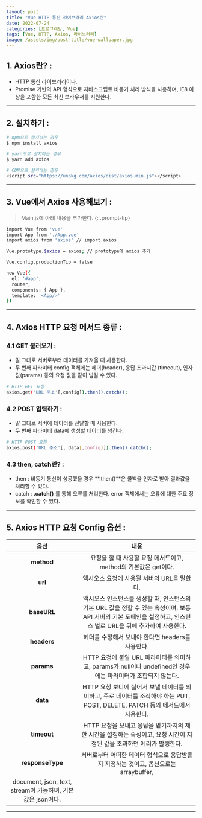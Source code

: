 ```yaml
---
layout: post
title: "Vue HTTP 통신 라이브러리 Axios란"
date: 2022-07-24
categories: [프로그래밍, Vue]
tags: [Vue, HTTP, Axios, 라이브러리]
image: /assets/img/post-title/vue-wallpaper.jpg
---
```


## 1. Axios란? :
- HTTP 통신 라이브러리이다.
- Promise 기반의 API 형식으로 자바스크립트 비동기 처리 방식을 사용하며, IE8 이상을 포함한 모든 최신 브라우저를 지원한다.

* * *

## 2. 설치하기 :
```bash
# npm으로 설치하는 경우
$ npm install axios

# yarn으로 설치하는 경우
$ yarn add axios

# CDN으로 설치하는 경우
<script src="https://unpkg.com/axios/dist/axios.min.js"></script> 
```

* * *

## 3. Vue에서 Axios 사용해보기 :
> Main.js에 아래 내용을 추가한다.
{: .prompt-tip}

```bash
import Vue from 'vue'
import App from './App.vue'
import axios from 'axios' // import axios

Vue.prototype.$axios = axios; // prototype에 axios 추가

Vue.config.productionTip = false

new Vue({
  el: '#app',
  router,
  components: { App },
  template: '<App/>'
})
```

* * *

## 4. Axios HTTP 요청 메서드 종류 :
### 4.1 GET 불러오기 :

- 말 그대로 서버로부터 데이터를 가져올 때 사용한다.
- 두 번째 파라미터 config 객체에는 헤더(header), 응답 초과시간 (timeout), 인자 값(params) 등의 요청 값을 같이 넘길 수 있다.

```bash
# HTTP GET 요청
axios.get('URL 주소'[,config]).then().catch();
```

### 4.2 POST 입력하기 :
- 말 그대로 서버에 데이터를 전달할 때 사용한다.
- 두 번째 파라미터 data에 생성할 데이터를 넘긴다.

```bash
# HTTP POST 요청
axios.post('URL 주소'[, data[,config]]).then().catch();
```

### 4.3 then, catch란? :
- then : 비동기 통신이 성공했을 경우 **.then()**은 콜백을 인자로 받아 결과값을 처리할 수 있다.
- catch : **.catch()** 를 통해 오류를 처리한다. error 객체에서는 오류에 대한 주요 정보를 확인할 수 있다.

* * *

## 5. Axios HTTP 요청 Config 옵션 :

| 옵션 | 내용 |
|:-----:|:-----:|
|**method**|요청을 할 때 사용할 요청 메서드이고, method의 기본값은 get이다.|
|**url**|액시오스 요청에 사용될 서버의 URL을 말한다.|
|**baseURL**|액시오스 인스턴스를 생성할 때, 인스턴스의 기본 URL 값을 정할 수 있는 속성이며, 보통 API 서버의 기본 도메인을 설정하고, 인스턴스 별로 URL을 뒤에 추가하여 사용한다.|
|**headers**|헤더를 수정해서 보내야 한다면 headers를 사용한다.|
|**params**|HTTP 요청에 붙일 URL 파라미터를 의미하고, params가 null이나 undefined인 경우에는 파라미터가 조합되지 않는다.|
|**data**|HTTP 요청 보디에 실어서 보낼 데이터를 의미하고, 주로 데이터를 조작해야 하는 PUT, POST, DELETE, PATCH 등의 메서드에서 사용한다.|
|**timeout**|HTTP 요청을 보내고 응답을 받기까지의 제한 시간을 설정하는 속성이고, 요청 시간이 지정된 값을 초과하면 에러가 발생한다.|
|**responseType**|서버로부터 어떠한 데이터 형식으로 응답받을지 지정하는 것이고, 옵션으로는 arraybuffer, 
document, json, text, stream이 가능하며, 기본 값은 json이다.|

* * *